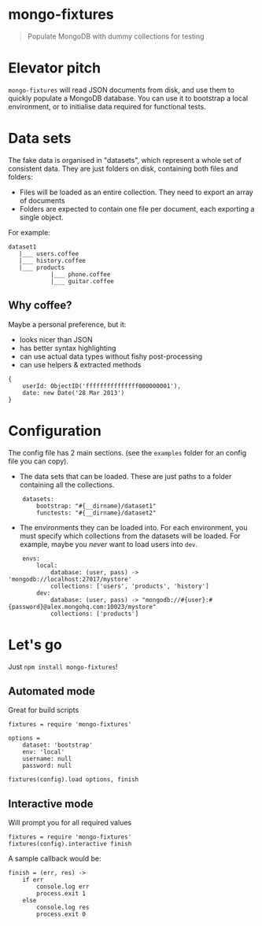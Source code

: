 # mongo-fixtures

> Populate MongoDB with dummy collections for testing


# Elevator pitch

`mongo-fixtures` will read JSON documents from disk, and use them to quickly populate a MongoDB database. You can use it to bootstrap a local environment, or to initialise data required for functional tests.


# Data sets

The fake data is organised in "datasets", which represent a whole set of consistent data. They are just folders on disk, containing both files and folders:

- Files will be loaded as an entire collection. They need to export an array of documents
- Folders are expected to contain one file per document, each exporting a single object.

For example:

```
dataset1
   |___ users.coffee
   |___ history.coffee
   |___ products
            |___ phone.coffee
            |___ guitar.coffee   
```

## Why coffee?

Maybe a personal preference, but it:
- looks nicer than JSON
- has better syntax highlighting
- can use actual data types without fishy post-processing
- can use helpers & extracted methods

```
{
    userId: ObjectID('fffffffffffffff000000001'),
    date: new Date('28 Mar 2013')
}
```


# Configuration

The config file has 2 main sections.
(see the `examples` folder for an config file you can copy).

- The data sets that can be loaded.
   These are just paths to a folder containing all the collections.

```
    datasets:
        bootstrap: "#{__dirname}/dataset1"
        functests: "#{__dirname}/dataset2"
```

- The environments they can be loaded into.
   For each environment, you must specify which collections from the datasets will be loaded. For example, maybe you *never* want to load users into `dev`.

```    
    envs:
        local:
            database: (user, pass) -> 'mongodb://localhost:27017/mystore'
            collections: ['users', 'products', 'history']
        dev:
            database: (user, pass) -> "mongodb://#{user}:#{password}@alex.mongohq.com:10023/mystore"
            collections: ['products']
```


# Let's go

Just `npm install mongo-fixtures`!


## Automated mode

Great for build scripts

```
fixtures = require 'mongo-fixtures'

options =
    dataset: 'bootstrap'
    env: 'local'
    username: null
    password: null

fixtures(config).load options, finish
```

## Interactive mode

Will prompt you for all required values

```
fixtures = require 'mongo-fixtures'
fixtures(config).interactive finish
```

A sample callback would be:

```
finish = (err, res) ->
    if err
        console.log err
        process.exit 1
    else
        console.log res
        process.exit 0
```

